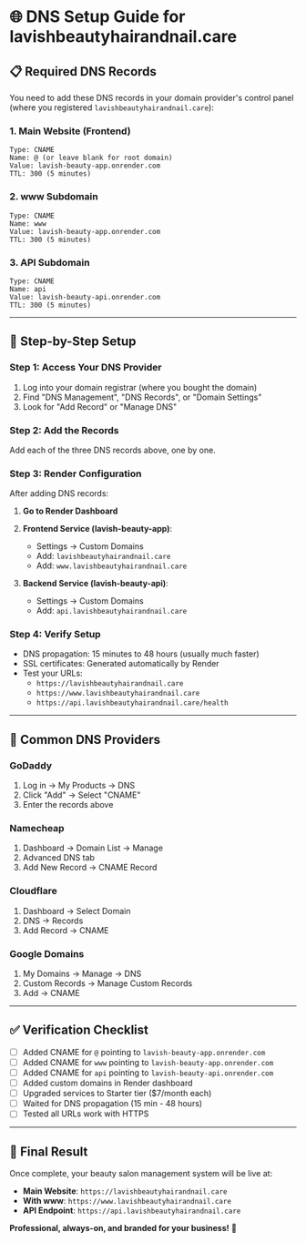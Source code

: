 # 🌐 DNS Setup Guide for lavishbeautyhairandnail.care

## 📋 **Required DNS Records**

You need to add these DNS records in your domain provider's control panel (where you registered `lavishbeautyhairandnail.care`):

### **1. Main Website (Frontend)**
```
Type: CNAME
Name: @ (or leave blank for root domain)
Value: lavish-beauty-app.onrender.com
TTL: 300 (5 minutes)
```

### **2. www Subdomain**
```
Type: CNAME
Name: www
Value: lavish-beauty-app.onrender.com
TTL: 300 (5 minutes)
```

### **3. API Subdomain**
```
Type: CNAME
Name: api
Value: lavish-beauty-api.onrender.com
TTL: 300 (5 minutes)
```

---

## 🔧 **Step-by-Step Setup**

### **Step 1: Access Your DNS Provider**
1. Log into your domain registrar (where you bought the domain)
2. Find "DNS Management", "DNS Records", or "Domain Settings"
3. Look for "Add Record" or "Manage DNS"

### **Step 2: Add the Records**
Add each of the three DNS records above, one by one.

### **Step 3: Render Configuration**
After adding DNS records:

1. **Go to Render Dashboard**
2. **Frontend Service (lavish-beauty-app)**:
   - Settings → Custom Domains
   - Add: `lavishbeautyhairandnail.care`
   - Add: `www.lavishbeautyhairandnail.care`

3. **Backend Service (lavish-beauty-api)**:
   - Settings → Custom Domains
   - Add: `api.lavishbeautyhairandnail.care`

### **Step 4: Verify Setup**
- DNS propagation: 15 minutes to 48 hours (usually much faster)
- SSL certificates: Generated automatically by Render
- Test your URLs:
  - `https://lavishbeautyhairandnail.care`
  - `https://www.lavishbeautyhairandnail.care`
  - `https://api.lavishbeautyhairandnail.care/health`

---

## 🚨 **Common DNS Providers**

### **GoDaddy**
1. Log in → My Products → DNS
2. Click "Add" → Select "CNAME"
3. Enter the records above

### **Namecheap**
1. Dashboard → Domain List → Manage
2. Advanced DNS tab
3. Add New Record → CNAME Record

### **Cloudflare**
1. Dashboard → Select Domain
2. DNS → Records
3. Add Record → CNAME

### **Google Domains**
1. My Domains → Manage → DNS
2. Custom Records → Manage Custom Records
3. Add → CNAME

---

## ✅ **Verification Checklist**

- [ ] Added CNAME for `@` pointing to `lavish-beauty-app.onrender.com`
- [ ] Added CNAME for `www` pointing to `lavish-beauty-app.onrender.com`
- [ ] Added CNAME for `api` pointing to `lavish-beauty-api.onrender.com`
- [ ] Added custom domains in Render dashboard
- [ ] Upgraded services to Starter tier ($7/month each)
- [ ] Waited for DNS propagation (15 min - 48 hours)
- [ ] Tested all URLs work with HTTPS

---

## 🎯 **Final Result**

Once complete, your beauty salon management system will be live at:

- **Main Website**: `https://lavishbeautyhairandnail.care`
- **With www**: `https://www.lavishbeautyhairandnail.care`
- **API Endpoint**: `https://api.lavishbeautyhairandnail.care`

**Professional, always-on, and branded for your business!** 🎉
